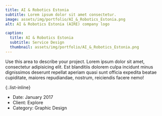 ```yaml
---
title: AI & Robotics Estonia
subtitle: Lorem ipsum dolor sit amet consectetur.
image: assets/img/portfolio/AI_&_Robotics_Estonia.png
alt: AI & Robotics Estonia (AIRE) company logo

caption:
  title: AI & Robotics Estonia
  subtitle: Service Design
  thumbnail: assets/img/portfolio/AI_&_Robotics_Estonia.png
---
```

Use this area to describe your project. Lorem ipsum dolor sit amet, consectetur adipisicing elit. Est blanditiis dolorem culpa incidunt minus dignissimos deserunt repellat aperiam quasi sunt officia expedita beatae cupiditate, maiores repudiandae, nostrum, reiciendis facere nemo!

{:.list-inline}
- Date: January 2017
- Client: Explore
- Category: Graphic Design

